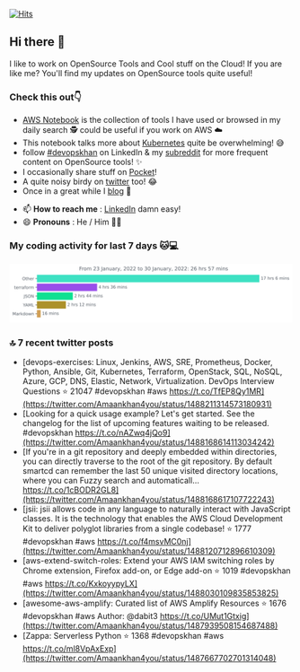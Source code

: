 [![Hits](https://hits.seeyoufarm.com/api/count/incr/badge.svg?url=https%3A%2F%2Fgithub.com%2Fakhan4u%2Fhit-counter&count_bg=%2379C83D&title_bg=%23555555&icon=&icon_color=%23E7E7E7&title=visits&edge_flat=false)](https://hits.seeyoufarm.com)

## Hi there 👋

I like to work on OpenSource Tools and Cool stuff on the Cloud! If you are like me? You'll find my updates on OpenSource tools quite useful!

### Check this out👇

* [AWS Notebook](https://histre.com/public/notebooks/dnllyanu/aws/) is the collection of tools I have used or browsed in my daily search 🕵️ could be useful if you work on AWS ☁️
* This notebook talks more about [Kubernetes](https://histre.com/public/notebooks/6uxdvo3y/kubernetes/) quite be overwhelming! 😅
* follow [#devopskhan](https://www.linkedin.com/feed/hashtag/devopskhan/) on LinkedIn & my [subreddit](https://www.reddit.com/r/devopskhan/) for more frequent content on OpenSource tools! ✨
* I occasionally share stuff on [Pocket](https://getpocket.com/@ej6g8d1dp2829A16a9Tf5d4T6bAMp3d8791rejDe86yem3bm4e14ex4fT4dluk29)!
* A quite noisy birdy on [twitter](https://twitter.com/Amaankhan4you) too! 😂
* Once in a great while I [blog](https://linuxparrot.com/) 😬


- 📫 **How to reach me** : [LinkedIn](https://www.linkedin.com/in/amaan-khan-linux-ninja) damn easy!
- 😄 **Pronouns** : He / Him 🤷‍♂️

### My coding activity for last 7 days 🐱💻

<img src="https://github.com/akhan4u/akhan4u/blob/main/images/stat.svg" alt="Amaan's Wakatime Activity!"/>

### 🔝 7 recent twitter posts
<!-- DEVDOJO:START -->
- [devops-exercises: Linux, Jenkins, AWS, SRE, Prometheus, Docker, Python, Ansible, Git, Kubernetes, Terraform, OpenStack, SQL, NoSQL, Azure, GCP, DNS, Elastic, Network, Virtualization. DevOps Interview Questions
⭐️ 21047
#devopskhan #aws
https://t.co/TfEP8Qy1MR](https://twitter.com/Amaankhan4you/status/1488211314573180931)
- [Looking for a quick usage example? Let&#39;s get started. See the changelog for the list of upcoming features waiting to be released. #devopskhan https://t.co/nAZwq4jQo9](https://twitter.com/Amaankhan4you/status/1488168614113034242)
- [If you&#39;re in a git repository and deeply embedded within directories, you can directly traverse to the root of the git repository. By default smartcd can remember the last 50 unique visited directory locations, where you can Fuzzy search and automaticall… https://t.co/1cBODR2GL8](https://twitter.com/Amaankhan4you/status/1488168617107722243)
- [jsii: jsii allows code in any language to naturally interact with JavaScript classes. It is the technology that enables the AWS Cloud Development Kit to deliver polyglot libraries from a single codebase!
⭐️ 1777
#devopskhan #aws
https://t.co/f4msvMC0nj](https://twitter.com/Amaankhan4you/status/1488120712896610309)
- [aws-extend-switch-roles: Extend your AWS IAM switching roles by Chrome extension, Firefox add-on, or Edge add-on
⭐️ 1019
#devopskhan #aws
https://t.co/KxkoyypyLX](https://twitter.com/Amaankhan4you/status/1488030109835853825)
- [awesome-aws-amplify: Curated list of AWS Amplify Resources
⭐️ 1676
#devopskhan #aws
Author: @dabit3
https://t.co/UMut1Gtxig](https://twitter.com/Amaankhan4you/status/1487939508154687488)
- [Zappa: Serverless Python 
⭐️ 1368
#devopskhan #aws
https://t.co/ml8VpAxExp](https://twitter.com/Amaankhan4you/status/1487667702701314048)
<!-- DEVDOJO:END -->

<!-- ![Amaan's GitHub stats](https://github-readme-stats.vercel.app/api?username=akhan4u&count_private=true&show_icons=true&hide=contribs) -->
